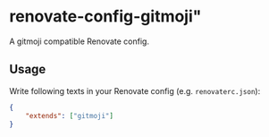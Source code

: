 # renovate-config-gitmoji"

A gitmoji compatible Renovate config.

## Usage

Write following texts in your Renovate config (e.g. `renovaterc.json`):

```JSON
{
    "extends": ["gitmoji"]
}
```
